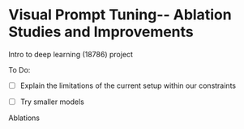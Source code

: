 # Visual Prompt Tuning-- Ablation Studies and Improvements
Intro to deep learning (18786) project

To Do:
- [ ] Explain the limitations of the current setup within our constraints
- [ ] Try smaller models


Ablations 
